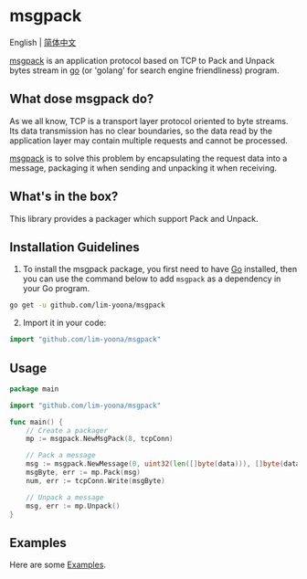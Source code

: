 # msgpack
English | [简体中文](README-CN.md)

[msgpack](https://pkg.go.dev/github.com/lim-yoona/msgpack@v0.1.0) is an application protocol based on TCP to Pack and Unpack bytes stream in [go](https://go.dev/) (or 'golang' for search engine friendliness) program.  

## What dose msgpack do?  

As we all know, TCP is a transport layer protocol oriented to byte streams. Its data transmission has no clear boundaries, so the data read by the application layer may contain multiple requests and cannot be processed.   

[msgpack](https://pkg.go.dev/github.com/lim-yoona/msgpack@v0.1.0) is to solve this problem by encapsulating the request data into a message, packaging it when sending and unpacking it when receiving.  

## What's in the box?  

This library provides a packager which support Pack and Unpack.  

## Installation Guidelines

1. To install the msgpack package, you first need to have [Go](https://go.dev/doc/install) installed, then you can use the command below to add `msgpack` as a dependency in your Go program.  

```sh
go get -u github.com/lim-yoona/msgpack
```

2. Import it in your code:  

```go
import "github.com/lim-yoona/msgpack"
```

## Usage

```go
package main

import "github.com/lim-yoona/msgpack"

func main() {
    // Create a packager
    mp := msgpack.NewMsgPack(8, tcpConn)

    // Pack a message
    msg := msgpack.NewMessage(0, uint32(len([]byte(data))), []byte(data))
    msgByte, err := mp.Pack(msg)
    num, err := tcpConn.Write(msgByte)

    // Unpack a message
    msg, err := mp.Unpack()
}
```

## Examples

Here are some [Examples](https://github.com/lim-yoona/msgpack/tree/main/example).  

